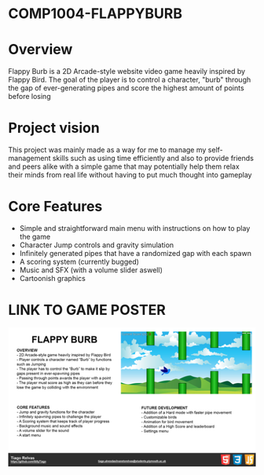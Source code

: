# COMP1004-FLAPPYBURB

# Overview 

Flappy Burb is a 2D Arcade-style website video game heavily inspired by Flappy Bird. The goal of the player is to control a character, "burb" through the gap of ever-generating pipes and score the highest amount of points before losing

# Project vision

This project was mainly made as a way for me to manage my self-management skills such as using time efficiently and also to provide friends and peers alike with a simple game that may potentially help them relax their minds from real life without having to put much thought into gameplay

# Core Features

- Simple and straightforward main menu with instructions on how to play the game
- Character Jump controls and gravity simulation
- Infinitely generated pipes that have a randomized gap with each spawn
- A scoring system (currently bugged)
- Music and SFX (with a volume slider aswell)
- Cartoonish graphics

# LINK TO GAME POSTER
![alt text](https://github.com/SillyTiago/COMP1004-FLAPPYBURB/blob/master/WebApplication1/Images/poster.png)
